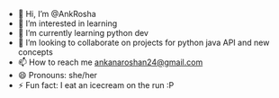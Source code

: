 - 👋 Hi, I’m @AnkRosha
- 👀 I’m interested in learning 
- 🌱 I’m currently learning python dev
- 💞️ I’m looking to collaborate on projects for python java API and new concepts
- 📫 How to reach me ankanaroshan24@gmail.com
- 😄 Pronouns: she/her
- ⚡ Fun fact: I eat an icecream on the run :P

<!---
AnkRosha/AnkRosha is a ✨ special ✨ repository because its `README.md` (this file) appears on your GitHub profile.
You can click the Preview link to take a look at your changes.
--->
